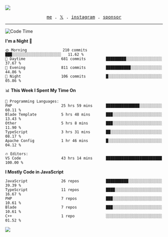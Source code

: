 <img style="bottom: 800px;" src="https://imgur.com/rilHVxA.png"/>
<p align="center">
  <samp>
    <a href="https://fayln.com">me</a> .
    <!-- <a href="https://fayln.com/projects">projects</a> . -->
    <a href="https://go.fayln.com/twitter">𝕏</a> .
    <a href="https://go.fayln.com/instagram">instagram</a> .
<!--     <a href="https://go.fayln.com/polywork">polywork</a> . -->
    <a href="https://github.com/sponsors/faridhnzz">sponsor</a>
  </samp>
</p>

---
<!--START_SECTION:waka-->
![Code Time](http://img.shields.io/badge/Code%20Time-3%2C004%20hrs%2035%20mins-blue)

**I'm a Night 🦉** 

```text
🌞 Morning                210 commits         ███░░░░░░░░░░░░░░░░░░░░░░   11.62 % 
🌆 Daytime                681 commits         █████████░░░░░░░░░░░░░░░░   37.67 % 
🌃 Evening                811 commits         ███████████░░░░░░░░░░░░░░   44.86 % 
🌙 Night                  106 commits         █░░░░░░░░░░░░░░░░░░░░░░░░   05.86 % 
```


📊 **This Week I Spent My Time On** 

```text
💬 Programming Languages: 
PHP                      25 hrs 59 mins      ███████████████░░░░░░░░░░   60.11 % 
Blade Template           5 hrs 48 mins       ███░░░░░░░░░░░░░░░░░░░░░░   13.43 % 
Other                    5 hrs 8 mins        ███░░░░░░░░░░░░░░░░░░░░░░   11.90 % 
TypeScript               3 hrs 31 mins       ██░░░░░░░░░░░░░░░░░░░░░░░   08.17 % 
Apache Config            1 hr 46 mins        █░░░░░░░░░░░░░░░░░░░░░░░░   04.12 % 

🔥 Editors: 
VS Code                  43 hrs 14 mins      █████████████████████████   100.00 % 
```

**I Mostly Code in JavaScript** 

```text
JavaScript               26 repos            ██████████░░░░░░░░░░░░░░░   39.39 % 
TypeScript               11 repos            ████░░░░░░░░░░░░░░░░░░░░░   16.67 % 
PHP                      7 repos             ███░░░░░░░░░░░░░░░░░░░░░░   10.61 % 
Blade                    7 repos             ███░░░░░░░░░░░░░░░░░░░░░░   10.61 % 
C++                      1 repo              ░░░░░░░░░░░░░░░░░░░░░░░░░   01.52 % 
```




<!--END_SECTION:waka-->

![](https://hit.yhype.me/github/profile?user_id=29797712)
